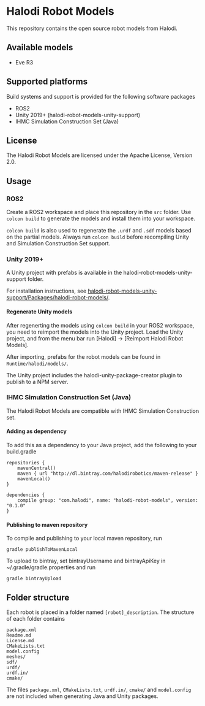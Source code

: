 # Halodi Robot Models

This repository contains the open source robot models from Halodi. 

## Available models

- Eve R3

## Supported platforms

Build systems and support is provided for the following software packages

- ROS2
- Unity 2019+ (halodi-robot-models-unity-support)
- IHMC Simulation Construction Set (Java)

## License

The Halodi Robot Models are licensed under the Apache License, Version 2.0. 

## Usage

### ROS2

Create a ROS2 workspace and place this repository in the `src` folder. Use `colcon build` to generate the models and install them into your workspace.

`colcon build` is also used to regenerate the `.urdf` and `.sdf` models based on the partial models. Always run `colcon build` before recompiling Unity and Simulation Construction Set support.

### Unity 2019+

A Unity project with prefabs is available in the halodi-robot-models-unity-support folder. 

For installation instructions, see [halodi-robot-models-unity-support/Packages/halodi-robot-models/](halodi-robot-models-unity-support/Packages/halodi-robot-models/).

#### Regenerate Unity models

After regenerting the models using `colcon build` in your ROS2 workspace, you need to reimport the models into the Unity project. Load the Unity project, and from the menu bar run [Halodi] -> [Reimport Halodi Robot Models].

After importing, prefabs for the robot models can be found in `Runtime/halodi/models/`.

The Unity project includes the halodi-unity-package-creator plugin to publish to a NPM server.

### IHMC Simulation Construction Set (Java)

The Halodi Robot Models are compatible with IHMC Simulation Construction set.

#### Adding as dependency

To add this as a dependency to your Java project, add the following to your build.gradle

```
repositories {
    mavenCentral()
    maven { url "http://dl.bintray.com/halodirobotics/maven-release" }
    mavenLocal()
}
```
```
dependencies {
    compile group: "com.halodi", name: "halodi-robot-models", version: "0.1.0"
}

```


#### Publishing to maven repository

To compile and publishing to your local maven repository, run

```
gradle publishToMavenLocal
```

To upload to bintray, set bintrayUsername and bintrayApiKey in ~/.gradle/gradle.properties and run

```
gradle bintrayUpload
```


## Folder structure

Each robot is placed in a folder named `[robot]_description`. The structure of each folder contains

```
package.xml
Readme.md
License.md
CMakeLists.txt
model.config
meshes/
sdf/
urdf/
urdf.in/
cmake/

```

The files `package.xml`, `CMakeLists.txt`, `urdf.in/`, `cmake/` and `model.config` are not included when generating Java and Unity packages.

